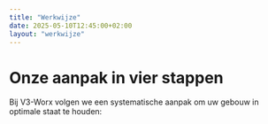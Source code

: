 ```yaml
---
title: "Werkwijze"
date: 2025-05-10T12:45:00+02:00
layout: "werkwijze"
---
```


# Onze aanpak in vier stappen

Bij V3-Worx volgen we een systematische aanpak om uw gebouw in optimale staat te houden:
